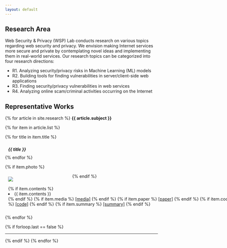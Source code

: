 ```yaml
---
layout: default
---
```

<style>  
.left-box {
  float: left;
  width: 40%;
  padding: 10px
}
  
.right-box {
  flaot: right;
  width: 150%;
  padding: 10px
}
  
</style>


## Research Area
Web Security & Privacy (WSP) Lab  conducts research on various topics regarding web 
security and privacy. We envision making Internet services more secure and private
by contemplating novel ideas and implementing them in real-world services.
Our research topics can be categorized into four research directions:

- R1. Analyzing security/privacy risks in Machine Learning (ML) models
- R2. Building tools for finding vulnerabilities in server/client-side web applications
- R3. Finding security/privacy vulnerabilities in web services
- R4. Analyzing online scam/criminal activities  occurring on the Internet

## Representative Works

  {% for article in site.research %}
  <strong>
    {{ article.subject }} 
  </strong>
  <br>
    
  {% for item in article.list %}
  
  {% for title in item.title %}
  <div class='right-box'>
  <strong>
    <i>{{ title }}</i>
  </strong>
  </div>
  {% endfor %}

  {% if item.photo %} 
  <div class='left-box'>
    <img src = "{{item.photo}}">
  </div>

  {% endif %}
  <div class='right-box'>
  {% if item.contents %}
  <li>{{ item.contents }}</li>
  {% endif %}
  {% if item.media %}
  <a href="{{ item.media }}">[media]</a>
  {% endif %}
  {% if item.paper %}
  <a href="{{ item.paper }}">[paper]</a>
  {% endif %}
  {% if item.code %}
  <a href="{{ item.code }}">[code]</a>
  {% endif %}
  {% if item.summary %}
  <a href="{{ item.summary }}">[summary]</a>
  {% endif %}
  <br><br>
  </div>
  {% endfor %}
  

  {% if forloop.last == false %} <hr> {% endif %}
{% endfor %}      
<!--
<div class="posts">
  {% for post in site.posts %}
    <article class="post">
-->
<!--
      <h3><a href="{{ site.baseurl }}{{ post.url }}">{{ post.title }}</a></h3>
      <div class="entry">
        {{ post.excerpt }}
      </div>
-->
<!--
      <a href="{{ site.baseurl }}{{ post.url }}" class="read-more">Read More</a>
      -->
<!--
    </article>
  {% endfor %}
</div>
-->
